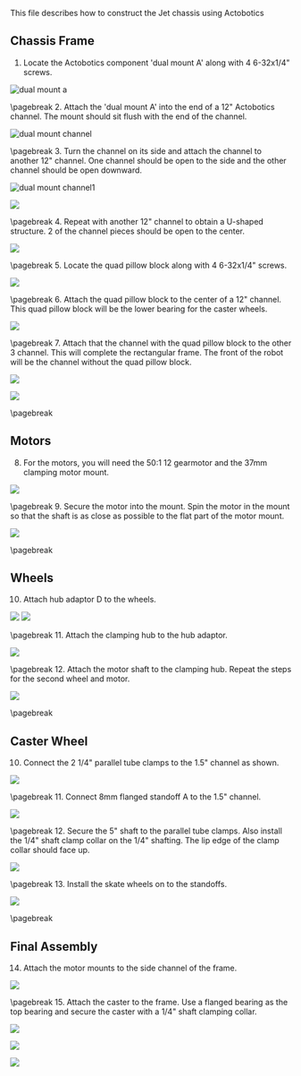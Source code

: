 This file describes how to construct the Jet chassis using Actobotics


## Chassis Frame

1.  Locate the Actobotics component 'dual mount A' along with 4 6-32x1/4" screws.

  ![dual mount a](module1/lab1_building_robot/resources/chassis/dual_mount_a.jpg)

\pagebreak
2.  Attach the 'dual mount A' into the end of a 12" Actobotics channel.  The mount
should sit flush with the end of the channel.

  ![dual mount channel](module1/lab1_building_robot/resources/chassis/dual_mount_channel.jpg)

\pagebreak
3.  Turn the channel on its side and attach the channel to another 12" channel.  One channel
should be open to the side and the other channel should be open downward.

  ![dual mount channel1](module1/lab1_building_robot/resources/chassis/dual_mount_channel1.jpg)

  ![](module1/lab1_building_robot/resources/chassis/dual_mount_channel2.jpg)

\pagebreak
4.  Repeat with another 12" channel to obtain a U-shaped structure.  2 of the channel pieces
should be open to the center.

  ![](module1/lab1_building_robot/resources/chassis/dual_mount_channel3.jpg)

\pagebreak
5.  Locate the quad pillow block along with 4 6-32x1/4" screws.

  ![](module1/lab1_building_robot/resources/chassis/caster_bearing1.jpg)

\pagebreak
6.  Attach the quad pillow block to the center of a 12" channel.  This quad pillow block
will be the lower bearing for the caster wheels.

  ![](module1/lab1_building_robot/resources/chassis/caster_bearing2.jpg)

\pagebreak
7.  Attach that the channel with the quad pillow block to the other 3 channel.  This will
complete the rectangular frame.  The front of the robot will be the channel without the
quad pillow block.

  ![](module1/lab1_building_robot/resources/chassis/frame1.jpg)

  ![](module1/lab1_building_robot/resources/chassis/frame2.jpg)

\pagebreak

## Motors

8.  For the motors, you will need the 50:1 12 gearmotor and the 37mm clamping motor
mount.

  ![](module1/lab1_building_robot/resources/chassis/motor1.jpg)

\pagebreak
9.  Secure the motor into the mount.  Spin the motor in the mount so that the shaft is
as close as possible to the flat part of the motor mount.

  ![](module1/lab1_building_robot/resources/chassis/motor2.jpg)


\pagebreak

## Wheels

10.  Attach hub adaptor D to the wheels.

  ![](module1/lab1_building_robot/resources/chassis/wheel1.jpg)
  ![](module1/lab1_building_robot/resources/chassis/wheel2.jpg)

\pagebreak
11.  Attach the clamping hub to the hub adaptor.

  ![](module1/lab1_building_robot/resources/chassis/wheel3.jpg)

\pagebreak
12.  Attach the motor shaft to the clamping hub.  Repeat the steps for the second
wheel and motor.

  ![](module1/lab1_building_robot/resources/chassis/wheel4.jpg)

\pagebreak

## Caster Wheel

10.  Connect the 2 1/4" parallel tube clamps to the 1.5" channel as shown.

  ![](module1/lab1_building_robot/resources/chassis/caster1.jpg)

\pagebreak
11.  Connect 8mm flanged standoff A to the 1.5" channel.

  ![](module1/lab1_building_robot/resources/chassis/caster2.jpg)

\pagebreak
12.  Secure the 5" shaft to the parallel tube clamps.  Also install the 1/4" shaft
clamp collar on the 1/4" shafting.  The lip edge of the clamp collar should face up.

  ![](module1/lab1_building_robot/resources/chassis/caster3.jpg)

\pagebreak
13.  Install the skate wheels on to the standoffs.

  ![](module1/lab1_building_robot/resources/chassis/caster4.jpg)

\pagebreak

## Final Assembly

14.  Attach the motor mounts to the side channel of the frame.

  ![](module1/lab1_building_robot/resources/chassis/frame3.jpg)

\pagebreak
15.  Attach the caster to the frame.  Use a flanged bearing as the top bearing and
secure the caster with a 1/4" shaft clamping collar.

  ![](module1/lab1_building_robot/resources/chassis/frame4.jpg)

  ![](module1/lab1_building_robot/resources/chassis/frame5.jpg)

  ![](module1/lab1_building_robot/resources/chassis/frame6.jpg)
